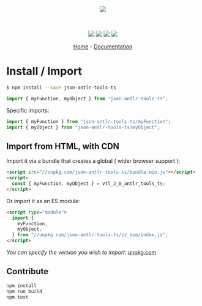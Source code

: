 <p align="center">
    <img src="https://user-images.githubusercontent.com/6702424/80216211-00ef5280-863e-11ea-81de-59f3a3d4b8e4.png">  
</p>
<p align="center">
    <i></i>
    <br>
    <br>
    <img src="https://github.com/garronej/json-antlr-tools-ts/workflows/ci/badge.svg?branch=main">
    <img src="https://img.shields.io/bundlephobia/minzip/json-antlr-tools-ts">
    <img src="https://img.shields.io/npm/dw/json-antlr-tools-ts">
    <img src="https://img.shields.io/npm/l/json-antlr-tools-ts">
</p>
<p align="center">
  <a href="https://github.com/NicoLaval/json-antlr-tools-ts">Home</a>
  -
  <a href="https://github.com/NicoLaval/json-antlr-tools-ts">Documentation</a>
</p>

# Install / Import

```bash
$ npm install --save json-antlr-tools-ts
```

```typescript
import { myFunction, myObject } from "json-antlr-tools-ts";
```

Specific imports:

```typescript
import { myFunction } from "json-antlr-tools-ts/myFunction";
import { myObject } from "json-antlr-tools-ts/myObject";
```

## Import from HTML, with CDN

Import it via a bundle that creates a global ( wider browser support ):

```html
<script src="//unpkg.com/json-antlr-tools-ts/bundle.min.js"></script>
<script>
  const { myFunction, myObject } = vtl_2_0_antlr_tools_ts;
</script>
```

Or import it as an ES module:

```html
<script type="module">
  import {
    myFunction,
    myObject,
  } from "//unpkg.com/json-antlr-tools-ts/zz_esm/index.js";
</script>
```

_You can specify the version you wish to import:_ [unpkg.com](https://unpkg.com)

## Contribute

```bash
npm install
npm run build
npm test
```
